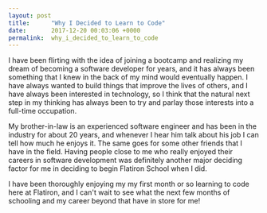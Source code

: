 ```yaml
---
layout: post
title:      "Why I Decided to Learn to Code"
date:       2017-12-20 00:03:06 +0000
permalink:  why_i_decided_to_learn_to_code
---
```



I have been flirting with the idea of joining a bootcamp and realizing my dream of becoming a software developer for years, and it has always been something that I knew in the back of my mind would eventually happen. I have always wanted to build things that improve the lives of others, and I have always been interested in technology, so I think that the natural next step in my thinking has always been to try and parlay those interests into a full-time occupation.

My brother-in-law is an experienced software engineer and has been in the industry for about 20 years, and whenever I hear him talk about his job I can tell how much he enjoys it. The same goes for some other friends that I have in the field. Having people close to me who really enjoyed their careers in software development was definitely another major deciding factor for me in deciding to begin Flatiron School when I did.

I have been thoroughly enjoying my my first month or so learning to code here at Flatiron, and I can't wait to see what the next few months of schooling and my career beyond that have in store for me!

